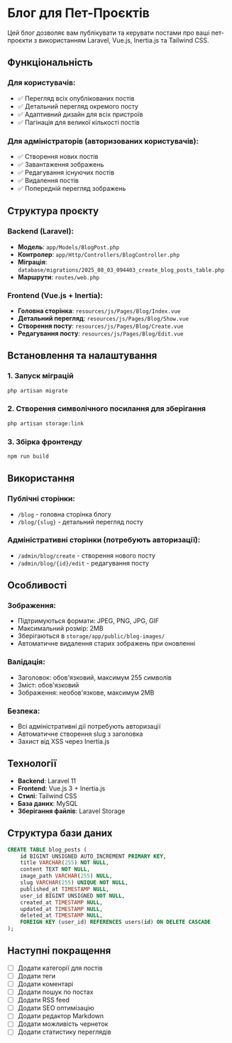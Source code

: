 # Блог для Пет-Проєктів

Цей блог дозволяє вам публікувати та керувати постами про ваші пет-проєкти з використанням Laravel, Vue.js, Inertia.js та Tailwind CSS.

## Функціональність

### Для користувачів:
- ✅ Перегляд всіх опублікованих постів
- ✅ Детальний перегляд окремого посту
- ✅ Адаптивний дизайн для всіх пристроїв
- ✅ Пагінація для великої кількості постів

### Для адміністраторів (авторизованих користувачів):
- ✅ Створення нових постів
- ✅ Завантаження зображень
- ✅ Редагування існуючих постів
- ✅ Видалення постів
- ✅ Попередній перегляд зображень

## Структура проєкту

### Backend (Laravel):
- **Модель**: `app/Models/BlogPost.php`
- **Контролер**: `app/Http/Controllers/BlogController.php`
- **Міграція**: `database/migrations/2025_08_03_094403_create_blog_posts_table.php`
- **Маршрути**: `routes/web.php`

### Frontend (Vue.js + Inertia):
- **Головна сторінка**: `resources/js/Pages/Blog/Index.vue`
- **Детальний перегляд**: `resources/js/Pages/Blog/Show.vue`
- **Створення посту**: `resources/js/Pages/Blog/Create.vue`
- **Редагування посту**: `resources/js/Pages/Blog/Edit.vue`

## Встановлення та налаштування

### 1. Запуск міграцій
```bash
php artisan migrate
```

### 2. Створення символічного посилання для зберігання
```bash
php artisan storage:link
```

### 3. Збірка фронтенду
```bash
npm run build
```

## Використання

### Публічні сторінки:
- `/blog` - головна сторінка блогу
- `/blog/{slug}` - детальний перегляд посту

### Адміністративні сторінки (потребують авторизації):
- `/admin/blog/create` - створення нового посту
- `/admin/blog/{id}/edit` - редагування посту

## Особливості

### Зображення:
- Підтримуються формати: JPEG, PNG, JPG, GIF
- Максимальний розмір: 2MB
- Зберігаються в `storage/app/public/blog-images/`
- Автоматичне видалення старих зображень при оновленні

### Валідація:
- Заголовок: обов'язковий, максимум 255 символів
- Зміст: обов'язковий
- Зображення: необов'язкове, максимум 2MB

### Безпека:
- Всі адміністративні дії потребують авторизації
- Автоматичне створення slug з заголовка
- Захист від XSS через Inertia.js

## Технології

- **Backend**: Laravel 11
- **Frontend**: Vue.js 3 + Inertia.js
- **Стилі**: Tailwind CSS
- **База даних**: MySQL
- **Зберігання файлів**: Laravel Storage

## Структура бази даних

```sql
CREATE TABLE blog_posts (
    id BIGINT UNSIGNED AUTO_INCREMENT PRIMARY KEY,
    title VARCHAR(255) NOT NULL,
    content TEXT NOT NULL,
    image_path VARCHAR(255) NULL,
    slug VARCHAR(255) UNIQUE NOT NULL,
    published_at TIMESTAMP NULL,
    user_id BIGINT UNSIGNED NOT NULL,
    created_at TIMESTAMP NULL,
    updated_at TIMESTAMP NULL,
    deleted_at TIMESTAMP NULL,
    FOREIGN KEY (user_id) REFERENCES users(id) ON DELETE CASCADE
);
```

## Наступні покращення

- [ ] Додати категорії для постів
- [ ] Додати теги
- [ ] Додати коментарі
- [ ] Додати пошук по постах
- [ ] Додати RSS feed
- [ ] Додати SEO оптимізацію
- [ ] Додати редактор Markdown
- [ ] Додати можливість чернеток
- [ ] Додати статистику переглядів 